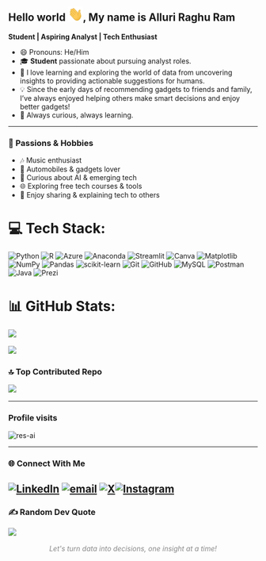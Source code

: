 ## Hello world <img src="https://raw.githubusercontent.com/akgarg0472/akgarg0472/main/.github/images/hi.gif" width="30px">, My name is Alluri Raghu Ram


  <b>Student | Aspiring Analyst | Tech Enthusiast</b>

- 😄 Pronouns: He/Him</h1>
- 🎓 **Student** passionate about pursuing analyst roles.
- 🤖 I love learning and exploring the world of data from uncovering insights to providing actionable suggestions for humans.
- 💡 Since the early days of recommending gadgets to friends and family, I’ve always enjoyed helping others make smart decisions and enjoy better gadgets!
- 🎯 Always curious, always learning.

<!--### 📈 What I’m Working On

- Sharpening my **data analysis** and visualization skills.
- Building projects with **Streamlit** to turn data into interactive apps.
- Learning more about **cloud computing** and **cybersecurity basics**.-->

---

### 🚀 Passions & Hobbies
- 🎶 Music enthusiast
- 🚗 Automobiles & gadgets lover
- 🤖 Curious about AI & emerging tech
- 🌐 Exploring free tech courses & tools
- 💬 Enjoy sharing & explaining tech to others




# 💻 Tech Stack:
![Python](https://img.shields.io/badge/python-3670A0?style=for-the-badge&logo=python&logoColor=ffdd54) ![R](https://img.shields.io/badge/r-%23276DC3.svg?style=for-the-badge&logo=r&logoColor=white) ![Azure](https://img.shields.io/badge/azure-%230072C6.svg?style=for-the-badge&logo=microsoftazure&logoColor=white) ![Anaconda](https://img.shields.io/badge/Anaconda-%2344A833.svg?style=for-the-badge&logo=anaconda&logoColor=white) ![Streamlit](https://img.shields.io/badge/Streamlit-%23FE4B4B.svg?style=for-the-badge&logo=streamlit&logoColor=white) ![Canva](https://img.shields.io/badge/Canva-%2300C4CC.svg?style=for-the-badge&logo=Canva&logoColor=white) ![Matplotlib](https://img.shields.io/badge/Matplotlib-%23ffffff.svg?style=for-the-badge&logo=Matplotlib&logoColor=black) ![NumPy](https://img.shields.io/badge/numpy-%23013243.svg?style=for-the-badge&logo=numpy&logoColor=white) ![Pandas](https://img.shields.io/badge/pandas-%23150458.svg?style=for-the-badge&logo=pandas&logoColor=white) ![scikit-learn](https://img.shields.io/badge/scikit--learn-%23F7931E.svg?style=for-the-badge&logo=scikit-learn&logoColor=white) ![Git](https://img.shields.io/badge/git-%23F05033.svg?style=for-the-badge&logo=git&logoColor=white) ![GitHub](https://img.shields.io/badge/github-%23121011.svg?style=for-the-badge&logo=github&logoColor=white) 
![MySQL](https://img.shields.io/badge/mysql-4479A1.svg?style=for-the-badge&logo=mysql&logoColor=white) ![Postman](https://img.shields.io/badge/power_bi-F2C811?style=for-the-badge&logo=powerbi&logoColor=black) ![Java](https://img.shields.io/badge/java-%23ED8B00.svg?style=for-the-badge&logo=openjdk&logoColor=white) ![Prezi](https://img.shields.io/badge/Prezi-%23000000.svg?style=for-the-badge&logo=Prezi&logoColor=white)
# 📊 GitHub Stats:
![](https://github-readme-stats.vercel.app/api?username=ARaghuRam2003&theme=blue_navy&hide_border=false&include_all_commits=false&count_private=false)<br/>

![](https://github-readme-stats.vercel.app/api/top-langs/?username=ARaghuRam2003&theme=blue_navy&hide_border=false&include_all_commits=false&count_private=false&layout=compact)

### 🔝 Top Contributed  Repo
![](https://github-contributor-stats.vercel.app/api?username=ARaghuRam2003&limit=5&theme=blue_navy&combine_all_yearly_contributions=true)

---
### Profile visits
<p align="left"> <img src="https://komarev.com/ghpvc/?username=araghuram2003&label=Profile%20views&color=0e75b6&style=flat" alt="res-ai" /> </p>


---

### 🌐 Connect With Me

[![LinkedIn](https://img.shields.io/badge/LinkedIn-%230077B5.svg?logo=linkedin&logoColor=white)](https://linkedin.com/in/alluri-raghu-ram) [![email](https://img.shields.io/badge/Email-D14836?logo=gmail&logoColor=white)](mailto:alluriraghuram.contact@gmail.com) 
[![X](https://img.shields.io/badge/X-black.svg?logo=X&logoColor=white)](https://x.com/ARaghuRam12)[![Instagram](https://img.shields.io/badge/Instagram-%23E4405F.svg?logo=Instagram&logoColor=white)](https://instagram.com/a.raghu_ram)  
---

### ✍️ Random Dev Quote
![](https://quotes-github-readme.vercel.app/api?type=horizontal&theme=light)

<p align="center" style="color: #888;">
  <i>Let's turn data into decisions, one insight at a time!</i>
</p>
